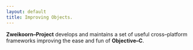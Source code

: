 ```yaml
---
layout: default
title: Improving Objects.
---
```

**Zweikoorn&ndash;Project** develops and maintains a set of useful cross&ndash;platform frameworks improving the ease and fun of **Objective&ndash;C**.